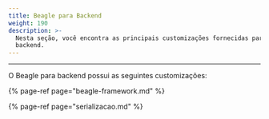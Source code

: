 ```yaml
---
title: Beagle para Backend
weight: 190
description: >-
  Nesta seção, você encontra as principais customizações fornecidas para
  backend.
---
```


---

O Beagle para backend possui as seguintes customizações:

{% page-ref page="beagle-framework.md" %}

{% page-ref page="serializacao.md" %}

